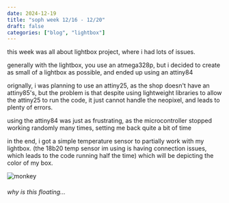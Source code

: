 ```yaml
---
date: 2024-12-19
title: "soph week 12/16 - 12/20"
draft: false
categories: ["blog", "lightbox"]
---
```


this week was all about lightbox project, where i had lots of issues. 

generally with the lightbox, you use an atmega328p, but i decided to create as small of a lightbox as possible, and ended up using an attiny84

orignally, i was planning to use an attiny25, as the shop doesn't have an attiny85's, but the problem is that despite using lightweight libraries to allow the attiny25 to run the code, it just cannot handle the neopixel, and leads to plenty of errors.

using the attiny84 was just as frustrating, as the microcontroller stopped working randomly many times, setting me back quite a bit of time

in the end, i got a simple temperature sensor to partially work with my lightbox. (the 18b20 temp sensor im using is having connection issues, which leads to the code running half the time) which will be depicting the color of my box. 


![monkey](/img/soph/1/sw1.png)
###### why is this floating...
